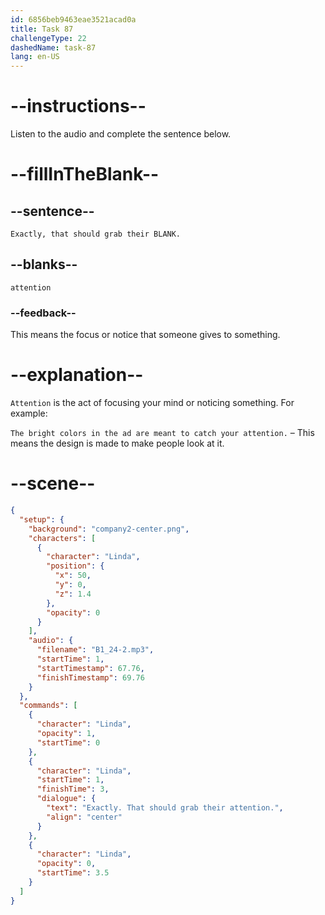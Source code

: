 ```yaml
---
id: 6856beb9463eae3521acad0a
title: Task 87
challengeType: 22
dashedName: task-87
lang: en-US
---
```


<!-- (Audio) Linda: Exactly, that should grab their attention. -->

# --instructions--

Listen to the audio and complete the sentence below.

# --fillInTheBlank--

## --sentence--

`Exactly, that should grab their BLANK.`

## --blanks--

`attention`

### --feedback--

This means the focus or notice that someone gives to something.

# --explanation--

`Attention` is the act of focusing your mind or noticing something. For example:

`The bright colors in the ad are meant to catch your attention.` – This means the design is made to make people look at it.

# --scene--

```json
{
  "setup": {
    "background": "company2-center.png",
    "characters": [
      {
        "character": "Linda",
        "position": {
          "x": 50,
          "y": 0,
          "z": 1.4
        },
        "opacity": 0
      }
    ],
    "audio": {
      "filename": "B1_24-2.mp3",
      "startTime": 1,
      "startTimestamp": 67.76,
      "finishTimestamp": 69.76
    }
  },
  "commands": [
    {
      "character": "Linda",
      "opacity": 1,
      "startTime": 0
    },
    {
      "character": "Linda",
      "startTime": 1,
      "finishTime": 3,
      "dialogue": {
        "text": "Exactly. That should grab their attention.",
        "align": "center"
      }
    },
    {
      "character": "Linda",
      "opacity": 0,
      "startTime": 3.5
    }
  ]
}
```
